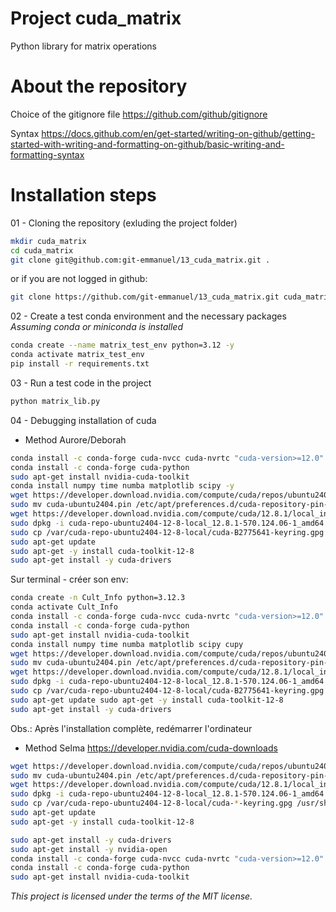 # Project cuda_matrix
Python library for matrix operations

# About the repository
Choice of the gitignore file
https://github.com/github/gitignore

Syntax 
https://docs.github.com/en/get-started/writing-on-github/getting-started-with-writing-and-formatting-on-github/basic-writing-and-formatting-syntax


# Installation steps

01 - Cloning the repository (exluding the project folder)
```bash
mkdir cuda_matrix
cd cuda_matrix
git clone git@github.com:git-emmanuel/13_cuda_matrix.git .

```
or if you are not logged in github:
```bash
git clone https://github.com/git-emmanuel/13_cuda_matrix.git cuda_matrix
```

02 - Create a test conda environment and the necessary packages
*Assuming conda or miniconda is installed*
```bash
conda create --name matrix_test_env python=3.12 -y
conda activate matrix_test_env
pip install -r requirements.txt
```


03 - Run a test code in the project

```bash
python matrix_lib.py
```


04 - Debugging installation of cuda

* Method Aurore/Deborah
```bash
conda install -c conda-forge cuda-nvcc cuda-nvrtc "cuda-version>=12.0"
conda install -c conda-forge cuda-python
sudo apt-get install nvidia-cuda-toolkit
conda install numpy time numba matplotlib scipy -y
wget https://developer.download.nvidia.com/compute/cuda/repos/ubuntu2404/x86_64/cuda-ubuntu2404.pin
sudo mv cuda-ubuntu2404.pin /etc/apt/preferences.d/cuda-repository-pin-600
wget https://developer.download.nvidia.com/compute/cuda/12.8.1/local_installers/cuda-repo-ubuntu2404-12-8-local_12.8.1-570.124.06-1_amd64.deb
sudo dpkg -i cuda-repo-ubuntu2404-12-8-local_12.8.1-570.124.06-1_amd64.deb
sudo cp /var/cuda-repo-ubuntu2404-12-8-local/cuda-B2775641-keyring.gpg /usr/share/keyrings/
sudo apt-get update
sudo apt-get -y install cuda-toolkit-12-8
sudo apt-get install -y cuda-drivers
```

Sur terminal - créer son env:
```bash
conda create -n Cult_Info python=3.12.3
conda activate Cult_Info
conda install -c conda-forge cuda-nvcc cuda-nvrtc "cuda-version>=12.0"
conda install -c conda-forge cuda-python
sudo apt-get install nvidia-cuda-toolkit
conda install numpy time numba matplotlib scipy cupy
wget https://developer.download.nvidia.com/compute/cuda/repos/ubuntu2404/x86_64/cuda-ubuntu2404.pin
sudo mv cuda-ubuntu2404.pin /etc/apt/preferences.d/cuda-repository-pin-600
wget https://developer.download.nvidia.com/compute/cuda/12.8.1/local_installers/cuda-repo-ubuntu2404-12-8-local_12.8.1-570.124.06-1_amd64.deb
sudo dpkg -i cuda-repo-ubuntu2404-12-8-local_12.8.1-570.124.06-1_amd64.deb
sudo cp /var/cuda-repo-ubuntu2404-12-8-local/cuda-B2775641-keyring.gpg /usr/share/keyrings/
sudo apt-get update sudo apt-get -y install cuda-toolkit-12-8
sudo apt-get install -y cuda-drivers
```
Obs.: Après l'installation complète, redémarrer l'ordinateur



* Method Selma
https://developer.nvidia.com/cuda-downloads
```bash
wget https://developer.download.nvidia.com/compute/cuda/repos/ubuntu2404/x86_64/cuda-ubuntu2404.pin
sudo mv cuda-ubuntu2404.pin /etc/apt/preferences.d/cuda-repository-pin-600
wget https://developer.download.nvidia.com/compute/cuda/12.8.1/local_installers/cuda-repo-ubuntu2404-12-8-local_12.8.1-570.124.06-1_amd64.deb
sudo dpkg -i cuda-repo-ubuntu2404-12-8-local_12.8.1-570.124.06-1_amd64.deb
sudo cp /var/cuda-repo-ubuntu2404-12-8-local/cuda-*-keyring.gpg /usr/share/keyrings/
sudo apt-get update
sudo apt-get -y install cuda-toolkit-12-8

sudo apt-get install -y cuda-drivers
sudo apt-get install -y nvidia-open
conda install -c conda-forge cuda-nvcc cuda-nvrtc "cuda-version>=12.0"
conda install -c conda-forge cuda-python
sudo apt-get install nvidia-cuda-toolkit
```

*This project is licensed under the terms of the MIT license.*

